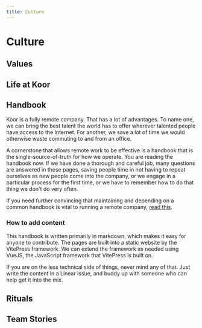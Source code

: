 ```yaml
---
title: Culture
---
```


# Culture

## Values


## Life at Koor


## Handbook

Koor is a fully remote company. That has a lot of advantages. To name one, we can bring the best talent the world has to offer wherever talented people have access to the Internet. For another, we save a lot of time we would otherwise waste commuting to and from an office.

A cornerstone that allows remote work to be effective is a handbook that is the single-source-of-truth for how we operate. You are reading the handbook now. If we have done a thorough and careful job, many questions are answered in these pages, saving people time in not having to repeat ourselves as new people come into the company, or we engage in a particular process for the first time, or we have to remember how to do that thing we don't do very often.

If you need further convincing that maintaining and depending on a common handbook is vital to running a remote company, [read this](https://about.gitlab.com/company/culture/all-remote/handbook-first-documentation).

### How to add content

This handbook is written primarily in markdown, which makes it easy for anyone to contribute. The pages are built into a static website by the VitePress framework. We can extend the framework as needed using VueJS, the JavaScript framework that VitePress is built on.

If you are on the less technical side of things, never mind any of that. Just write the content in a Linear issue, and buddy up with someone who can help get it into the mix.


## Rituals


## Team Stories


